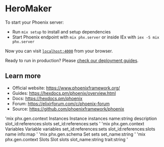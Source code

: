 # HeroMaker

To start your Phoenix server:

  * Run `mix setup` to install and setup dependencies
  * Start Phoenix endpoint with `mix phx.server` or inside IEx with `iex -S mix phx.server`

Now you can visit [`localhost:4000`](http://localhost:4000) from your browser.

Ready to run in production? Please [check our deployment guides](https://hexdocs.pm/phoenix/deployment.html).

## Learn more

  * Official website: https://www.phoenixframework.org/
  * Guides: https://hexdocs.pm/phoenix/overview.html
  * Docs: https://hexdocs.pm/phoenix
  * Forum: https://elixirforum.com/c/phoenix-forum
  * Source: https://github.com/phoenixframework/phoenix

'mix phx.gen.context Instances Instance instances name:string description slot_id:references:slots set_id:references:sets
'
'mix phx.gen.context Variables Variable variables set_id:references:sets slot_id:references:slots name info:map
'
'mix phx.gen.schema Set sets set_name:string
'
'mix phx.gen.context Slots Slot slots slot_name:string trait:string
'